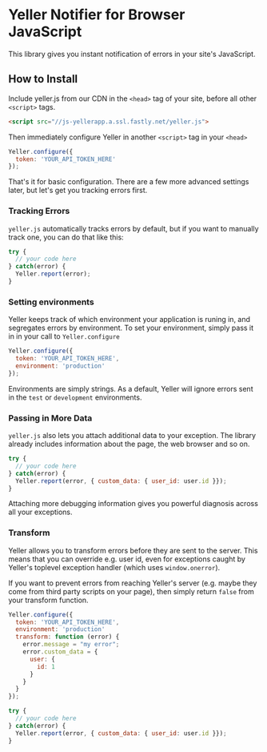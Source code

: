 # Yeller Notifier for Browser JavaScript

This library gives you instant notification of errors in your site's JavaScript.

## How to Install

Include yeller.js from our CDN in the `<head>` tag of your site, before all
other `<script>` tags.

```html
<script src="//js-yellerapp.a.ssl.fastly.net/yeller.js">
```

Then immediately configure Yeller in another `<script>` tag in your `<head>`

```javascript
Yeller.configure({
  token: 'YOUR_API_TOKEN_HERE'
});
```

That's it for basic configuration. There are a few more advanced settings
later, but let's get you tracking errors first.

### Tracking Errors

`yeller.js` automatically tracks errors by default, but if you want to manually
track one, you can do that like this:

```javascript
try {
  // your code here
} catch(error) {
  Yeller.report(error);
}
```

### Setting environments

Yeller keeps track of which environment your application is runing in, and
segregates errors by environment. To set your environment, simply pass it
in in your call to `Yeller.configure`

```javascript
Yeller.configure({
  token: 'YOUR_API_TOKEN_HERE',
  environment: 'production'
});
```

Environments are simply strings. As a default, Yeller will ignore errors sent
in the `test` or `development` environments.

### Passing in More Data

`yeller.js` also lets you attach additional data to your exception. The library
already includes information about the page, the web browser and so on.

```javascript
try {
  // your code here
} catch(error) {
  Yeller.report(error, { custom_data: { user_id: user.id }});
}
```

Attaching more debugging information gives you powerful diagnosis across all
your exceptions.

### Transform

Yeller allows you to transform errors before they are sent to the server.
This means that you can override e.g. user id, even for exceptions caught
by Yeller's toplevel exception handler (which uses `window.onerror`).

If you want to prevent errors from reaching Yeller's server
(e.g. maybe they come from third party scripts on your page),
then simply return `false` from your transform function.

```javascript
Yeller.configure({
  token: 'YOUR_API_TOKEN_HERE',
  environment: 'production'
  transform: function (error) {
    error.message = "my error";
    error.custom_data = {
      user: {
        id: 1
      }
    }
  }
});

try {
  // your code here
} catch(error) {
  Yeller.report(error, { custom_data: { user_id: user.id }});
}
```
